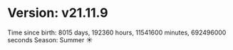 # Version: v21.11.9
Time since birth: 8015 days, 192360 hours, 11541600 minutes, 692496000 seconds
Season: Summer ☀️
